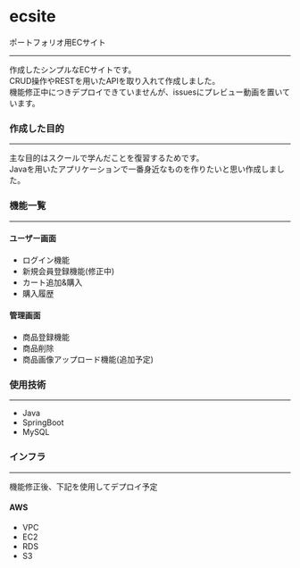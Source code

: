 # ecsite
ポートフォリオ用ECサイト   
___
作成したシンプルなECサイトです。  
CRUD操作やRESTを用いたAPIを取り入れて作成しました。   
機能修正中につきデプロイできていませんが、issuesにプレビュー動画を置いています。

### 作成した目的
___
主な目的はスクールで学んだことを復習するためです。  
Javaを用いたアプリケーションで一番身近なものを作りたいと思い作成しました。

### 機能一覧
___
#### ユーザー画面
+ ログイン機能
+ 新規会員登録機能(修正中)
+ カート追加&購入 
+ 購入履歴

#### 管理画面
+ 商品登録機能
+ 商品削除
+ 商品画像アップロード機能(追加予定)

### 使用技術
___
+ Java
+ SpringBoot
+ MySQL

### インフラ
___
機能修正後、下記を使用してデプロイ予定
#### AWS
+ VPC
+ EC2
+ RDS
+ S3
